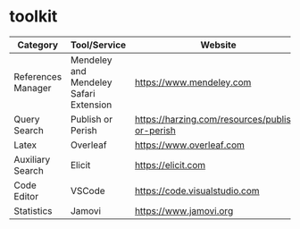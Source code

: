 # toolkit

| Category          | Tool/Service                  | Website                         |
|-------------------|-------------------------------|---------------------------------|
| References Manager| Mendeley and Mendeley Safari Extension | https://www.mendeley.com        |
| Query Search      | Publish or Perish             | https://harzing.com/resources/publish-or-perish |
| Latex             | Overleaf                      | https://www.overleaf.com        |
| Auxiliary Search  | Elicit                        | https://elicit.com              |
| Code Editor       | VSCode                        | https://code.visualstudio.com   |
| Statistics        | Jamovi                        | https://www.jamovi.org          |




